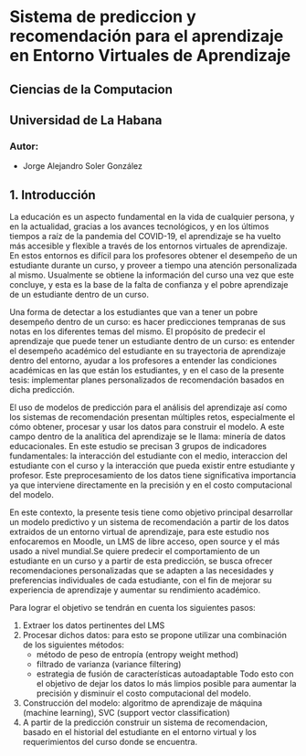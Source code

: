 # **Sistema de prediccion y recomendación para el aprendizaje en Entorno Virtuales de Aprendizaje**

## Ciencias de la Computacion
## Universidad de La Habana
### Autor:
* Jorge Alejandro Soler González

## 1. Introducción

La educación es un aspecto fundamental en la vida de cualquier persona, y en la actualidad, gracias a los avances tecnológicos, y en los últimos tiempos a raíz de la pandemia del COVID-19, el aprendizaje se ha vuelto más accesible y flexible a través de los entornos virtuales de aprendizaje. En estos entornos es difícil para los profesores obtener el desempeño de un estudiante durante un curso, y proveer a tiempo una atención personalizada al mismo. Usualmente se obtiene la información del curso una vez que este concluye, y esta es la base de la falta de confianza y el pobre aprendizaje de un estudiante dentro de un curso.

Una forma de detectar a los estudiantes que van a tener un pobre desempeño dentro de un curso: es hacer predicciones tempranas de sus notas en los diferentes temas del mismo. El propósito de predecir el aprendizaje que puede tener un estudiante dentro de un curso: es entender el desempeño académico del estudiante en su trayectoria de aprendizaje dentro del entorno, ayudar a los profesores a entender las condiciones académicas en las que están los estudiantes, y en el caso de la presente tesis: implementar planes personalizados de recomendación basados en dicha predicción.

El uso de modelos de predicción para el análisis del aprendizaje así como los sistemas de recomendación presentan múltiples retos, especialmente el cómo obtener, procesar y usar los datos para construir el modelo. A este campo dentro de la analítica del aprendizaje se le llama: minería de datos educacionales. En este estudio se precisan 3 grupos de indicadores fundamentales: la interacción del estudiante con el medio, interaccion del estudiante con el curso y la interacción que pueda existir entre estudiante y profesor. Este preprocesamiento de los datos tiene significativa importancia ya que interviene directamente en la precisión y en el costo computacional del modelo.

En este contexto, la presente tesis tiene como objetivo principal desarrollar un modelo predictivo y un sistema de recomendación a partir de los datos extraidos de un entorno virtual de aprendizaje, para este estudio nos enfocaremos en Moodle, un LMS de libre acceso, open source y el más usado a nivel mundial.Se quiere predecir el comportamiento de un estudiante en un curso y a partir de esta predicción, se busca ofrecer recomendaciones personalizadas que se adapten a las necesidades y preferencias individuales de cada estudiante, con el fin de mejorar su experiencia de aprendizaje y aumentar su rendimiento académico.

Para lograr el objetivo se tendrán en cuenta los siguientes pasos:
1. Extraer los datos pertinentes del LMS
2. Procesar dichos datos: para esto se propone utilizar una combinación de los siguientes métodos:
    * método de peso de entropía (entropy weight method)
    * filtrado de varianza (variance filtering)
    * estrategia de fusión de características autoadaptable
    Todo esto con el objetivo de dejar los datos lo más limpios posible para aumentar la precisión y disminuir el costo computacional del modelo.
3. Construcción del modelo: algoritmo de aprendizaje de máquina (machine learning), SVC (support vector classification)
4. A partir de la predicción construir un sistema de recomendacion, basado en el historial del estudiante en el entorno virtual y los requerimientos del curso donde se encuentra.
